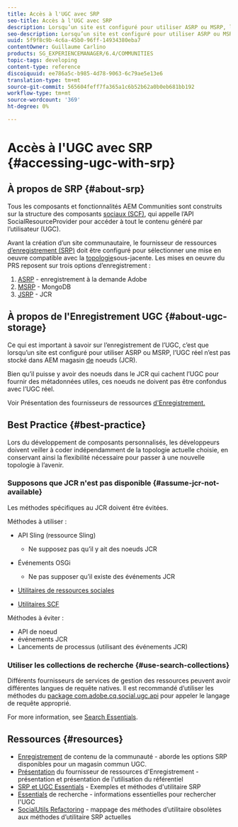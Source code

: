 ```yaml
---
title: Accès à l'UGC avec SRP
seo-title: Accès à l'UGC avec SRP
description: Lorsqu’un site est configuré pour utiliser ASRP ou MSRP, l’UGC réel n’est pas stocké dans AEM Node Store (JCR).
seo-description: Lorsqu’un site est configuré pour utiliser ASRP ou MSRP, l’UGC réel n’est pas stocké dans AEM Node Store (JCR).
uuid: 5f9f8c9b-4c6a-45b0-96ff-14934380eba7
contentOwner: Guillaume Carlino
products: SG_EXPERIENCEMANAGER/6.4/COMMUNITIES
topic-tags: developing
content-type: reference
discoiquuid: ee786a5c-b985-4d78-9063-6c79ae5e13e6
translation-type: tm+mt
source-git-commit: 565604feff7fa365a1c6b52b62a0b0eb681bb192
workflow-type: tm+mt
source-wordcount: '369'
ht-degree: 0%

---
```



# Accès à l&#39;UGC avec SRP {#accessing-ugc-with-srp}

## À propos de SRP {#about-srp}

Tous les composants et fonctionnalités AEM Communities sont construits sur la structure des composants [sociaux (SCF)](scf.md), qui appelle l’API SocialResourceProvider pour accéder à tout le contenu généré par l’utilisateur (UGC).

Avant la création d’un site communautaire, le fournisseur de ressources [d’enregistrement (SRP)](working-with-srp.md) doit être configuré pour sélectionner une mise en oeuvre compatible avec la [topologie](topologies.md)sous-jacente. Les mises en oeuvre du PRS reposent sur trois options d’enregistrement :

1. [ASRP](asrp.md) - enregistrement à la demande Adobe
2. [MSRP](msrp.md) - MongoDB
3. [JSRP](jsrp.md) - JCR

## À propos de l&#39;Enregistrement UGC {#about-ugc-storage}

Ce qui est important à savoir sur l’enregistrement de l’UGC, c’est que lorsqu’un site est configuré pour utiliser ASRP ou MSRP, l’UGC réel n’est pas stocké dans AEM magasin [de](../../help/sites-deploying/data-store-config.md) noeuds (JCR).

Bien qu’il puisse y avoir des noeuds dans le JCR qui cachent l’UGC pour fournir des métadonnées utiles, ces noeuds ne doivent pas être confondus avec l’UGC réel.

Voir Présentation des fournisseurs de ressources [d&#39;Enregistrement.](srp.md)

## Best Practice {#best-practice}

Lors du développement de composants personnalisés, les développeurs doivent veiller à coder indépendamment de la topologie actuelle choisie, en conservant ainsi la flexibilité nécessaire pour passer à une nouvelle topologie à l’avenir.

### Supposons que JCR n&#39;est pas disponible {#assume-jcr-not-available}

Les méthodes spécifiques au JCR doivent être évitées.

Méthodes à utiliser :

* API Sling (ressource Sling)
   * Ne supposez pas qu’il y ait des noeuds JCR

* Événements OSGi
   * Ne pas supposer qu’il existe des événements JCR

* [Utilitaires de ressources sociales](socialutils.md#socialresourceutilities-package)
* [Utilitaires SCF](socialutils.md#scfutilities-package)

Méthodes à éviter :

* API de noeud
* événements JCR
* Lancements de processus (utilisant des événements JCR)

### Utiliser les collections de recherche {#use-search-collections}

Différents fournisseurs de services de gestion des ressources peuvent avoir différentes langues de requête natives. Il est recommandé d’utiliser les méthodes du [package com.adobe.cq.social.ugc.api](https://helpx.adobe.com/experience-manager/6-4/sites/developing/using/reference-materials/javadoc/com/adobe/cq/social/ugc/api/package-summary.html) pour appeler le langage de requête approprié.

For more information, see [Search Essentials](search-implementation.md).

## Ressources {#resources}

* [Enregistrement](working-with-srp.md) de contenu de la communauté - aborde les options SRP disponibles pour un magasin commun UGC.
* [Présentation](srp.md) du fournisseur de ressources d&#39;Enregistrement - présentation et présentation de l&#39;utilisation du référentiel
* [SRP et UGC Essentials](srp-and-ugc.md) - Exemples et méthodes d&#39;utilitaire SRP
* [Essentials](search-implementation.md) de recherche - informations essentielles pour rechercher l&#39;UGC
* [SocialUtils Refactoring](socialutils.md) - mappage des méthodes d’utilitaire obsolètes aux méthodes d’utilitaire SRP actuelles
